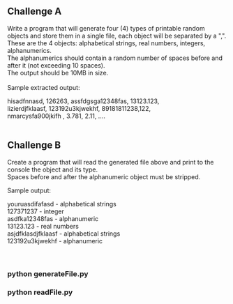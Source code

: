 ## Challenge A
Write a program that will generate four (4) types of printable random objects and store them in a single file, each object will be separated by a ",". <br>
These are the 4 objects: alphabetical strings, real numbers, integers, alphanumerics.<br>
The alphanumerics should contain a random number of spaces before and after it (not exceeding 10 spaces).<br>
The output should be 10MB in size.<br>
<br>
Sample extracted output:<br>

hisadfnnasd, 126263, assfdgsga12348fas, 13123.123,<br>
lizierdjfklaasf, 123192u3kjwekhf, 89181811238,122,<br>
nmarcysfa900jkifh  , 3.781, 2.11, ....<br>
<br>
## Challenge B
Create a program that will read the generated file above and print to the console the object and its type.<br>
Spaces before and after the alphanumeric object must be stripped.<br>

Sample output:<br>

youruasdifafasd - alphabetical strings<br>
127371237 - integer<br>
asdfka12348fas - alphanumeric<br>
13123.123 - real numbers<br>
asjdfklasdjfklaasf - alphabetical strings<br>
123192u3kjwekhf - alphanumeric<br>
<br>
<br>



### python generateFile.py
### python readFile.py
